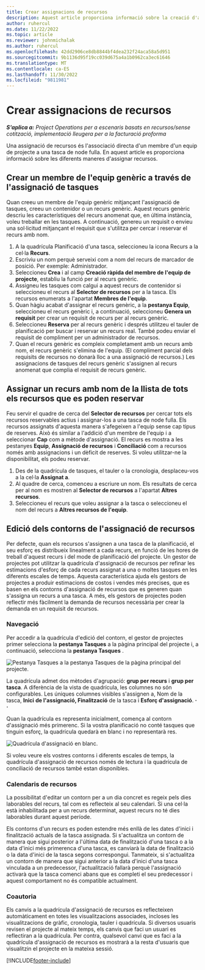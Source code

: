```yaml
---
title: Crear assignacions de recursos
description: Aquest article proporciona informació sobre la creació d'assignacions de recursos genèriques i amb nom.
author: ruhercul
ms.date: 11/22/2022
ms.topic: article
ms.reviewer: johnmichalak
ms.author: ruhercul
ms.openlocfilehash: 42dd2906ce8db8844bf4dea232f24aca58a5d951
ms.sourcegitcommit: 9b1136d95f19cc039d675a4a1b0962ca3ec61646
ms.translationtype: MT
ms.contentlocale: ca-ES
ms.lasthandoff: 11/30/2022
ms.locfileid: "9811981"
---
```

# <a name="create-resource-assignments"></a>Crear assignacions de recursos

_**S'aplica a:** Project Operations per a escenaris basats en recursos/sense cotització, implementació lleugera per a la facturació proforma_


Una assignació de recursos és l'associació directa d'un membre d'un equip de projecte a una tasca de node fulla. En aquest article es proporciona informació sobre les diferents maneres d'assignar recursos.

## <a name="create-a-generic-team-member-through-task-assignment"></a>Crear un membre de l'equip genèric a través de l'assignació de tasques


Quan creeu un membre de l'equip genèric mitjançant l'assignació de tasques, creeu un contenidor o un recurs genèric. Aquest recurs genèric descriu les característiques del recurs anomenat que, en última instància, voleu treballar en les tasques. A continuació, genereu un requisit o envieu una sol·licitud mitjançant el requisit que s'utilitza per cercar i reservar el recurs amb nom.

1. A la quadrícula Planificació d'una tasca, seleccioneu la icona Recurs a la cel·la **Recurs**.
2. Escriviu un nom perquè serveixi com a nom del recurs de marcador de posició. Per exemple: Administrador.
3. Seleccioneu **Crea** i al camp **Creació ràpida del membre de l'equip de projecte**, establiu la funció per al recurs genèric.
4. Assigneu les tasques com calgui a aquest recurs de contenidor si seleccioneu el recurs al **Selector de recursos** per a la tasca. Els recursos enumerats a l'apartat **Membres de l'equip**.
5. Quan hàgiu acabat d'assignar el recurs genèric, a la **pestanya Equip**, seleccioneu el recurs genèric i, a continuació, seleccioneu **Genera un requisit** per crear un requisit de recurs per al recurs genèric.
6. Seleccioneu **Reserva** per al recurs genèric i després utilitzeu el tauler de planificació per buscar i reservar un recurs real. També podeu enviar el requisit de compliment per un administrador de recursos.
7. Quan el recurs genèric es compleix completament amb un recurs amb nom, el recurs genèric s'elimina de l'equip. (El compliment parcial dels requisits de recursos no donarà lloc a una assignació de recursos.) Les assignacions de tasques del recurs genèric s'assignen al recurs anomenat que complia el requisit de recurs genèric.

## <a name="assign-a-named-resource-from-the-list-of-all-bookable-resources"></a>Assignar un recurs amb nom de la llista de tots els recursos que es poden reservar

Feu servir el quadre de cerca del **Selector de recursos** per cercar tots els recursos reservables actius i assignar-los a una tasca de node fulla. Els recursos assignats d'aquesta manera s'afegeixen a l'equip sense cap tipus de reserves. Això és similar a l'addició d'un membre de l'equip i a seleccionar **Cap** com a mètode d'assignació. El recurs es mostra a les pestanyes **Equip**, **Assignació de recursos** i **Conciliació** com a recursos només amb assignacions i un dèficit de reserves. Si voleu utilitzar-ne la disponibilitat, els podeu reservar.

1. Des de la quadrícula de tasques, el tauler o la cronologia, desplaceu-vos a la cel·la **Assignat a**.
2. Al quadre de cerca, comenceu a escriure un nom. Els resultats de cerca per al nom es mostren al **Selector de recursos** a l'apartat **Altres recursos**.
3. Seleccioneu el recurs que voleu assignar a la tasca o seleccioneu el nom del recurs a **Altres recursos de l'equip**.

## <a name="editing-resource-assignment-contours"></a>Edició dels contorns de l'assignació de recursos

Per defecte, quan els recursos s'assignen a una tasca de la planificació, el seu esforç es distribueix linealment a cada recurs, en funció de les hores de treball d'aquest recurs i del mode de planificació del projecte. Un gestor de projectes pot utilitzar la quadrícula d'assignació de recursos per refinar les estimacions d'esforç de cada recurs assignat a una o moltes tasques en les diferents escales de temps. Aquesta característica ajuda els gestors de projectes a produir estimacions de costos i vendes més precises, que es basen en els contorns d'assignació de recursos que es generen quan s'assigna un recurs a una tasca. A més, els gestors de projectes poden reflectir més fàcilment la demanda de recursos necessària per crear la demanda en un requisit de recursos.

### <a name="navigation"></a>Navegació

Per accedir a la quadrícula d'edició del contorn, el gestor de projectes primer selecciona la **pestanya Tasques** a la pàgina principal del projecte i, a continuació, selecciona la **pestanya Tasques** .

![Pestanya Tasques a la pestanya Tasques de la pàgina principal del projecte.](media/AssignmentGrid.png)

La quadrícula admet dos mètodes d'agrupació: **grup per recurs** i **grup per tasca**. A diferència de la vista de quadrícula, les columnes no són configurables. Les úniques columnes visibles s'assignen a, Nom de la tasca, **Inici** **de l'assignació, Finalització** de la tasca i **Esforç d'assignació**. **·** **·**

Quan la quadrícula es representa inicialment, comença al contorn d'assignació més primerenc. Si la vostra planificació no conté tasques que tinguin esforç, la quadrícula quedarà en blanc i no representarà res.

![Quadrícula d'assignació en blanc.](media/emptyassignmentgrid.png)

Si voleu veure els vostres contorns i diferents escales de temps, la quadrícula d'assignació de recursos només de lectura i la quadrícula de conciliació de recursos també estan disponibles.

### <a name="resource-calendars"></a>Calendaris de recursos

La possibilitat d'editar un contorn per a un dia concret es regeix pels dies laborables del recurs, tal com es reflecteix al seu calendari. Si una cel·la està inhabilitada per a un recurs determinat, aquest recurs no té dies laborables durant aquest període.

Els contorns d'un recurs es poden estendre més enllà de les dates d'inici i finalització actuals de la tasca assignada. Si s'actualitza un contorn de manera que sigui posterior a l'última data de finalització d'una tasca o a la data d'inici més primerenca d'una tasca, es canviarà la data de finalització o la data d'inici de la tasca segons correspongui. Tanmateix, si s'actualitza un contorn de manera que sigui anterior a la data d'inici d'una tasca vinculada a un predecessor, l'actualització fallarà perquè l'assignació activarà que la tasca comenci abans que es completi el seu predecessor i aquest comportament no és compatible actualment.

### <a name="co-authoring"></a>Coautoria

Els canvis a la quadrícula d'assignació de recursos es reflecteixen automàticament en totes les visualitzacions associades, incloses les visualitzacions de gràfic, cronologia, tauler i quadrícula. Si diversos usuaris revisen el projecte al mateix temps, els canvis que faci un usuari es reflectiran a la quadrícula. Per contra, qualsevol canvi que es faci a la quadrícula d'assignació de recursos es mostrarà a la resta d'usuaris que visualitzin el projecte en la mateixa sessió.

[!INCLUDE[footer-include](../includes/footer-banner.md)]
